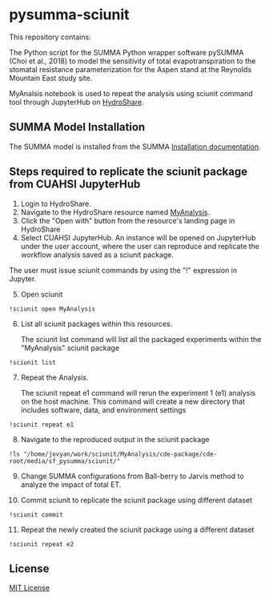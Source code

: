 
# pysumma-sciunit


This repository contains:

The Python script for the SUMMA Python wrapper software pySUMMA (Choi et al., 2018) to model the sensitivity of total evapotranspiration to the stomatal resistance parameterization for the Aspen stand at the Reynolds Mountain East study site.

MyAnalsis notebook is used to repeat the analysis using sciunit command tool through JupyterHub on [HydroShare](https://www.hydroshare.org/resource/7d1403636fd3444c87e3c5b40b000b91/).

## SUMMA Model Installation 

The SUMMA model is installed from the SUMMA [Installation documentation](https://summa.readthedocs.io/en/latest/installation/SUMMA_installation/). 


## Steps required to replicate the sciunit package from CUAHSI JupyterHub

1. Login to HydroShare.
2. Navigate to the HydroShare resource named [MyAnalysis](https://www.hydroshare.org/resource/7d1403636fd3444c87e3c5b40b000b91/).
3. Click the "Open with" button from the resource's landing page in HydroShare
4. Select CUAHSI JupyterHub. An instance will be opened on JupyterHub under the user account, where the user can reproduce and replicate the workflow analysis saved as a sciunit package.  
 
The user must issue sciunit commands by using the "!" expression in Jupyter. 

5. Open sciunit

```
!sciunit open MyAnalysis
````
6. List all sciunit packages within this resources.
    
    The sciunit list command will list all the packaged experiments within the "MyAnalysis" sciunit package
```
!sciunit list
```
7. Repeat the Analysis.
    
    The sciunit repeat e1 command will rerun the experiment 1 (e1) analysis on the host machine. This command will create a new directory that includes software, data, and environment settings
```
!sciunit repeat e1
```
8. Navigate to the reproduced output in the sciunit package 
```
!ls "/home/jovyan/work/sciunit/MyAnalysis/cde-package/cde-root/media/sf_pysumma/sciunit/"
```
9. Change SUMMA configurations from Ball-berry to Jarvis method to analyze the impact of total ET. 

10. Commit sciunit to replicate the sciunit package using different dataset
```
!sciunit commit
```
11. Repeat the newly created the sciunit package using a different dataset
```
!sciunit repeat e2
```

## License

[MIT License](https://github.com/uva-hydroinformatics/pysumma-sciunit/blob/master/LICENSE)
